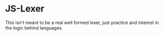 # JS-Lexer
This isn't meant to be a real well formed lexer, just practice and interest in the logic behind languages.

